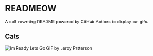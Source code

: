 # READMEOW

A self-rewriting README powered by GitHub Actions to display cat gifs.

## Cats

![Im Ready Lets Go GIF by Leroy Patterson](https://media3.giphy.com/media/CjmvTCZf2U3p09Cn0h/200.gif?cid=9acd02da47lkfcb8t1g91pkjcsx8iht8wlj4eg1tyg83fo85&ep=v1_gifs_search&rid=200.gif&ct=g)
